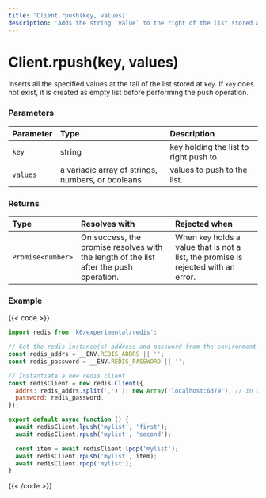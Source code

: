 ```yaml
---
title: 'Client.rpush(key, values)'
description: 'Adds the string `value` to the right of the list stored at `key`.'
---
```


# Client.rpush(key, values)

Inserts all the specified values at the tail of the list stored at `key`. If `key` does not exist, it is created as empty list before performing the push operation.

### Parameters

| Parameter | Type                                              | Description                            |
| :-------- | :------------------------------------------------ | :------------------------------------- |
| `key`     | string                                            | key holding the list to right push to. |
| `values`  | a variadic array of strings, numbers, or booleans | values to push to the list.            |

### Returns

| Type              | Resolves with                                                                          | Rejected when                                                                       |
| :---------------- | :------------------------------------------------------------------------------------- | :---------------------------------------------------------------------------------- |
| `Promise<number>` | On success, the promise resolves with the length of the list after the push operation. | When `key` holds a value that is not a list, the promise is rejected with an error. |

### Example

{{< code >}}

```javascript
import redis from 'k6/experimental/redis';

// Get the redis instance(s) address and password from the environment
const redis_addrs = __ENV.REDIS_ADDRS || '';
const redis_password = __ENV.REDIS_PASSWORD || '';

// Instantiate a new redis client
const redisClient = new redis.Client({
  addrs: redis_addrs.split(',') || new Array('localhost:6379'), // in the form of 'host:port', separated by commas
  password: redis_password,
});

export default async function () {
  await redisClient.lpush('mylist', 'first');
  await redisClient.rpush('mylist', 'second');

  const item = await redisClient.lpop('mylist');
  await redisClient.rpush('mylist', item);
  await redisClient.rpop('mylist');
}
```

{{< /code >}}
